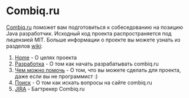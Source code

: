 # Сombiq.ru
[Combiq.ru](http://combiq.ru) поможет вам подготовиться к собеседованию на позицию Java разработчик. Исходный код проекта распространяется под лицензией MIT. Больше информации о проекте вы можете узнать из разделов [wiki](https://github.com/atott/combiq/wiki):

1. [Home](https://github.com/atott/combiq/wiki) - О целях проекта
2. [Разработка](https://github.com/atott/combiq/wiki/%D0%A0%D0%B0%D0%B7%D1%80%D0%B0%D0%B1%D0%BE%D1%82%D0%BA%D0%B0) - О том как начать разрабатывать combiq.ru
3. [Чем можно помочь](https://github.com/atott/combiq/wiki/%D0%A7%D0%B5%D0%BC-%D0%BC%D0%BE%D0%B6%D0%BD%D0%BE-%D0%BF%D0%BE%D0%BC%D0%BE%D1%87%D1%8C) - О том, что вы можете сделать для проекта, даже если вы не программист :)
4. [Поиск](https://github.com/atott/combiq/wiki/%D0%9F%D0%BE%D0%B8%D1%81%D0%BA) - О том как искать вопросы на сайте combiq.ru
5. [JIRA](http://jira.combiq.ru) - Багтрекер Combiq.ru
